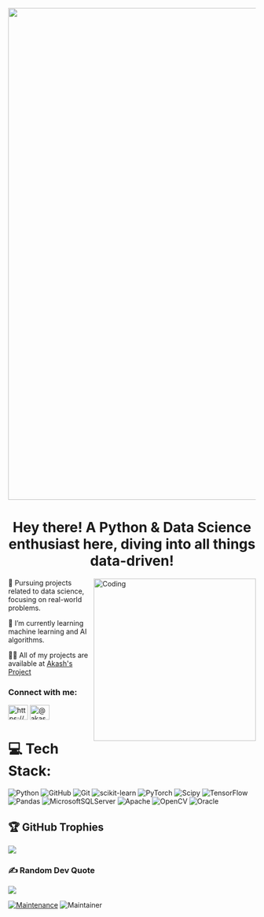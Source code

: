 
<p align="center"><img width="1000" src="https://git-profile-readme-banner.vercel.app/api/python?username=Akash&txt=Aspiring%20Data%20Scientist"></p>

<h1 align="Center"> Hey there! A Python & Data Science enthusiast here, diving into all things data-driven!  </h1>

<img align="right" alt="Coding" width="330" src="https://github.com/mayankchaudhary26/Cool-Readme-ideas/blob/master/data/productive.gif?raw=true">

 <p align="left"> 🔭 Pursuing projects related to data science, focusing on real-world problems.</p>
  
<p align="left"> 🌱 I’m currently learning machine learning and AI algorithms.</p>
  
 👨‍💻 All of my projects are available at  [Akash's Project](https://github.com/AkashDevelop?tab=repositories) 
 

<h3 align="left">Connect with me:</h3>
<p align="left">
<a href="https://linkedin.com/in/https://www.linkedin.com/in/akash061" target="blank"><img align="center" src="https://raw.githubusercontent.com/rahuldkjain/github-profile-readme-generator/master/src/images/icons/Social/linked-in-alt.svg" alt="https://www.linkedin.com/in/akash061" height="30" width="40" /></a>
<a href="https://www.hackerearth.com/@akashgautham182" target="blank"><img align="center" src="https://raw.githubusercontent.com/rahuldkjain/github-profile-readme-generator/master/src/images/icons/Social/hackerearth.svg" alt="@akashgautham182" height="30" width="40" /></a>
</p>

 # 💻 Tech Stack: 
 
![Python](https://img.shields.io/badge/python-3670A0?style=for-the-badge&logo=python&logoColor=ffdd54) ![GitHub](https://img.shields.io/badge/github-%23121011.svg?style=for-the-badge&logo=github&logoColor=white) ![Git](https://img.shields.io/badge/git-%23F05033.svg?style=for-the-badge&logo=git&logoColor=white) ![scikit-learn](https://img.shields.io/badge/scikit--learn-%23F7931E.svg?style=for-the-badge&logo=scikit-learn&logoColor=white) ![PyTorch](https://img.shields.io/badge/PyTorch-%23EE4C2C.svg?style=for-the-badge&logo=PyTorch&logoColor=white) ![Scipy](https://img.shields.io/badge/SciPy-%230C55A5.svg?style=for-the-badge&logo=scipy&logoColor=%white) ![TensorFlow](https://img.shields.io/badge/TensorFlow-%23FF6F00.svg?style=for-the-badge&logo=TensorFlow&logoColor=white) ![Pandas](https://img.shields.io/badge/pandas-%23150458.svg?style=for-the-badge&logo=pandas&logoColor=white) ![MicrosoftSQLServer](https://img.shields.io/badge/Microsoft%20SQL%20Server-CC2927?style=for-the-badge&logo=microsoft%20sql%20server&logoColor=white) ![Apache](https://img.shields.io/badge/apache-%23D42029.svg?style=for-the-badge&logo=apache&logoColor=white) ![OpenCV](https://img.shields.io/badge/opencv-%23white.svg?style=for-the-badge&logo=opencv&logoColor=white) ![Oracle](https://img.shields.io/badge/Oracle-F80000?style=for-the-badge&logo=oracle&logoColor=white) 

## 🏆 GitHub Trophies
![](https://github-profile-trophy.vercel.app/?username=AkashDevelop&theme=tokyonight&no-frame=true&no-bg=false&margin-w=4)

### ✍️ Random Dev Quote
![](https://quotes-github-readme.vercel.app/api?type=horizontal&theme=tokyonight)

[![Maintenance](https://img.shields.io/badge/Maintained%3F-yes-green.svg)](https://GitHub.com/Naereen/StrapDown.js/graphs/commit-activity)
![Maintainer](https://img.shields.io/badge/maintainer-Akash-blue)

<!-- Proudly created with GPRM ( https://gprm.itsvg.in ) -->

